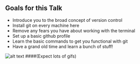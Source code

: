 ##  Goals for this Talk
- Introduce you to the broad concept of version control
- Install git on every machine here <!-- .element: class="fragment" data-fragment-index="1" -->
- Remove any fears you have about working with the terminal <!-- .element: class="fragment" data-fragment-index="2" -->
- Set up a basic github profile <!-- .element: class="fragment" data-fragment-index="3" -->
- Learn the basic commands to get you functional with git <!-- .element: class="fragment" data-fragment-index="4" -->
- Have a grand old time and learn a bunch of stuff! <!-- .element: class="fragment" data-fragment-index="5" -->

![alt text](images/happy.gif) <!-- .element: class="fragment" data-fragment-index="6" -->
####(Expect lots of gifs) <!-- .element: class="fragment" data-fragment-index="7" -->